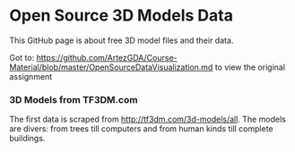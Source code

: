 # Open Source 3D Models Data

This GitHub page is about free 3D model files and their data.

Got to: https://github.com/ArtezGDA/Course-Material/blob/master/OpenSourceDataVisualization.md to view the original assignment

### 3D Models from TF3DM.com

The first data is scraped from http://tf3dm.com/3d-models/all.
The models are divers: from trees till computers and from human kinds till complete buildings.

